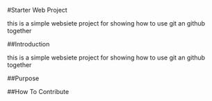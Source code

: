 #Starter Web Project

this is a simple websiete project for showing how to use git an github together

##Introduction

this is a simple websiete project for showing how to use git an github together

##Purpose

##How To Contribute
